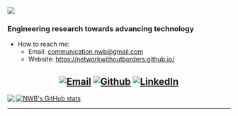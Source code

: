 ![](https://komarev.com/ghpvc/?username=networkwithoutborders&color=864879)
### Engineering research towards advancing technology
- How to reach me:
    - Email: communication.nwb@gmail.com
    - Website: https://networkwithoutborders.github.io/
<center>
    
[![Email](https://img.shields.io/badge/-EMAIL-719FB0?style=for-the-badge&logo=gmail&logoColor=white)](mailto:communication.nwb@gmail.com?subject=[GitHub])
[![Github](https://img.shields.io/badge/github-689683.svg?style=for-the-badge&logo=github)](https://github.com/networkwithoutborders)
[![LinkedIn](https://img.shields.io/badge/-LINKEDIN-864879?style=for-the-badge&logo=linkedin&logoColor=white)](https://www.linkedin.com/company/network-without-borders-nwb/)
---

</center>

<img src="https://github-readme-stats.vercel.app/api?username=dotslashsimran&&show_icons=true&title_color=726A95&icon_color=864879&text_color=719FB0&bg_color=151515" img align="left"> 

[![NWB's GitHub stats](https://github-readme-stats.vercel.app/api?username=networkwithoutborders)](https://github.com/anuraghazra/github-readme-stats)
 
 ---
 
<!--
**dotslashsimran/dotslashsimran** is a ✨ _special_ ✨ repository because its `README.md` (this file) appears on your GitHub profile.
Here are some ideas to get you started:
- 🔭 I’m currently working on ...
- 🌱 I’m currently learning ...
- 👯 I’m looking to collaborate on ...
- 🤔 I’m looking for help with ...
- 💬 Ask me about ...
- 📫 How to reach me: ...
- 😄 Pronouns: ...
- ⚡ Fun fact: ...
-->
